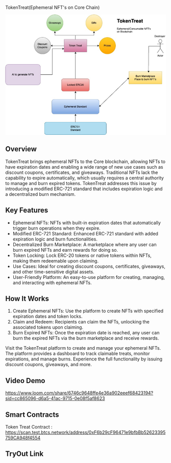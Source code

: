 TokenTreat(Ephemeral NFT's on Core Chain)

![Alt Text](./tokenTreatFlow.jpg)

## Overview
TokenTreat brings ephemeral NFTs to the Core blockchain, allowing NFTs to have expiration dates and enabling a wide range of new use cases such as discount coupons, certificates, and giveaways. Traditional NFTs lack the capability to expire automatically, which usually requires a central authority to manage and burn expired tokens. TokenTreat addresses this issue by introducing a modified ERC-721 standard that includes expiration logic and a decentralized burn mechanism.

## Key Features
- Ephemeral NFTs: NFTs with built-in expiration dates that automatically trigger burn operations when they expire.
- Modified ERC-721 Standard: Enhanced ERC-721 standard with added expiration logic and burn functionalities.
- Decentralized Burn Marketplace: A marketplace where any user can burn expired NFTs and earn rewards for doing so.
- Token Locking: Lock ERC-20 tokens or native tokens within NFTs, making them redeemable upon claiming.
- Use Cases: Ideal for creating discount coupons, certificates, giveaways, and other time-sensitive digital assets.
- User-Friendly Platform: An easy-to-use platform for creating, managing, and interacting with ephemeral NFTs.

## How It Works
1. Create Ephemeral NFTs: Use the platform to create NFTs with specified expiration dates and token locks.
2. Claim and Redeem: Recipients can claim the NFTs, unlocking the associated tokens upon claiming.
3. Burn Expired NFTs: Once the expiration date is reached, any user can burn the expired NFTs via the burn marketplace and receive rewards.

Visit the TokenTreat platform to create and manage your ephemeral NFTs. The platform provides a dashboard to track claimable treats, monitor expirations, and manage burns. Experience the full functionality by issuing discount coupons, giveaways, and more.

## Video Demo
https://www.loom.com/share/6746c9648ffe4e36a902eeef68423194?sid=cc865096-d6a5-41ac-9715-0e08f5af8623


## Smart Contracts

Token Treat Contract : https://scan.test.btcs.network/address/0xF6b29cF96471e9bfbBb52623395759CA948f4554

## TryOut Link